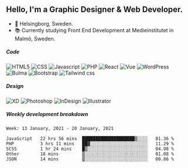 ## Hello, I'm a Graphic Designer & Web Developer.

- 📍 Helsingborg, Sweden.
- 📚 Currently studying Front End Development at Medieinstitutet in Malmö, Sweden.

##### Code
![HTML5](https://img.shields.io/badge/HTML-072326.svg?&style=for-the-badge&logo=HTML5&logoColor=white)
![CSS](https://img.shields.io/badge/CSS-072326.svg?&style=for-the-badge&logo=CSS3&logoColor=white)
![Javascript](https://img.shields.io/badge/JavaScript-072326.svg?&style=for-the-badge&logo=Javascript&logoColor=white)
![PHP](https://img.shields.io/badge/PHP-072326.svg?&style=for-the-badge&logo=PHP&logoColor=white)
![React](https://img.shields.io/badge/React-072326.svg?&style=for-the-badge&logo=React&logoColor=white)
![Vue](https://img.shields.io/badge/VUE-072326.svg?&style=for-the-badge&logo=VUE.JS&logoColor=white)
![WordPress](https://img.shields.io/badge/WordPress-072326.svg?&style=for-the-badge&logo=Wordpress&logoColor=white)
![Bulma](https://img.shields.io/badge/Bulma-072326.svg?&style=for-the-badge&logo=Bulma&logoColor=white)
![Bootstrap](https://img.shields.io/badge/Bootstrap-072326.svg?&style=for-the-badge&logo=Bootstrap&logoColor=white)
![Tailwind css](https://img.shields.io/badge/Tailwind_CSS-072326.svg?&style=for-the-badge&logo=Tailwind-css&logoColor=white)


##### Design
![XD](https://img.shields.io/badge/Adobe_XD-072326.svg?&style=for-the-badge&logo=Adobe-XD&logoColor=white)
![Photoshop](https://img.shields.io/badge/Adobe_Photoshop-072326.svg?&style=for-the-badge&logo=Adobe-Photoshop&logoColor=white)
![InDesign](https://img.shields.io/badge/Adobe_InDesign-072326.svg?&style=for-the-badge&logo=Adobe-InDesign&logoColor=white)
![Illustrator](https://img.shields.io/badge/Adobe_Illustrator-072326.svg?&style=for-the-badge&logo=Adobe-Illustrator&logoColor=white)





##### Weekly development breakdown
<!--START_SECTION:waka-->
```text
Week: 13 January, 2021 - 20 January, 2021

JavaScript   22 hrs 56 mins  ████████████████████▒░░░░   81.36 % 
PHP          3 hrs 11 mins   ██▓░░░░░░░░░░░░░░░░░░░░░░   11.29 % 
SCSS         1 hr 24 mins    █▒░░░░░░░░░░░░░░░░░░░░░░░   04.98 % 
Other        18 mins         ▒░░░░░░░░░░░░░░░░░░░░░░░░   01.08 % 
JSON         14 mins         ▒░░░░░░░░░░░░░░░░░░░░░░░░   00.86 % 
```
<!--END_SECTION:waka-->



<!--
**sofialing/sofialing** is a ✨ _special_ ✨ repository because its `README.md` (this file) appears on your GitHub profile.

Here are some ideas to get you started:

- 🔭 I’m currently working on ...
- 🌱 I’m currently learning ...
- 👯 I’m looking to collaborate on ...
- 🤔 I’m looking for help with ...
- 💬 Ask me about ...
- 📫 How to reach me: ...
- 😄 Pronouns: ...
- ⚡ Fun fact: ...
-->
